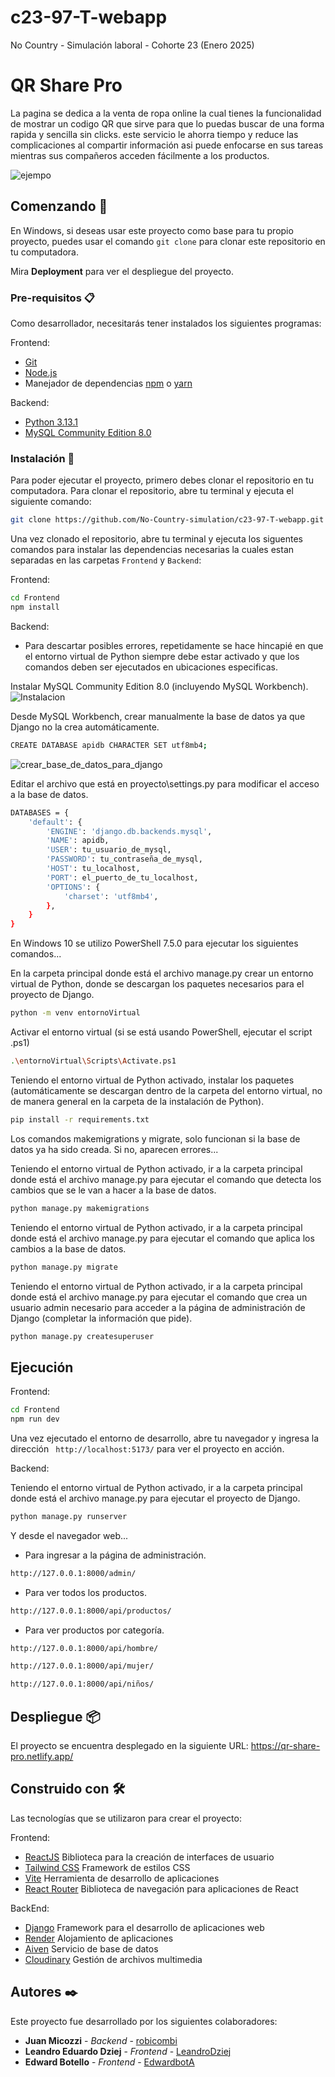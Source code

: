# c23-97-T-webapp
No Country - Simulación laboral - Cohorte 23 (Enero 2025)

# QR Share Pro

La pagina se dedica a la venta de ropa online la cual tienes la funcionalidad de mostrar un codigo QR que sirve para que lo puedas buscar de una forma rapida y sencilla sin clicks. este servicio le ahorra tiempo y reduce las complicaciones al compartir información asi puede enfocarse en sus tareas mientras sus compañeros acceden fácilmente a los productos.

![ejempo](https://github.com/user-attachments/assets/b1a3b50a-26e9-48c6-865c-2dc327e51891)

## Comenzando 🚀

En Windows, si deseas usar este proyecto como base para tu propio proyecto, puedes usar el comando `git clone` para clonar este repositorio en tu computadora.

Mira **Deployment** para ver el despliegue del proyecto.

### Pre-requisitos 📋

Como desarrollador, necesitarás tener instalados los siguientes programas:

Frontend:

- [Git](https://git-scm.com/)
- [Node.js](https://nodejs.org/es/)
- Manejador de dependencias [npm](https://www.npmjs.com/) o [yarn](https://yarnpkg.com/)

Backend:

- [Python 3.13.1](https://www.python.org/)
- [MySQL Community Edition 8.0](https://dev.mysql.com/downloads/installer/)

### Instalación 🔧

Para poder ejecutar el proyecto, primero debes clonar el repositorio en tu computadora.
Para clonar el repositorio, abre tu terminal y ejecuta el siguiente comando:

```bash
git clone https://github.com/No-Country-simulation/c23-97-T-webapp.git
```

Una vez clonado el repositorio, abre tu terminal y ejecuta los siguentes comandos para instalar las dependencias necesarias la cuales estan separadas en las carpetas `Frontend` y `Backend`:

Frontend:

```bash
cd Frontend
npm install
```

Backend:

* Para descartar posibles errores, repetidamente se hace hincapié en que el entorno virtual de Python siempre debe estar activado y que los comandos deben ser ejecutados en ubicaciones especificas.

Instalar MySQL Community Edition 8.0 (incluyendo MySQL Workbench).
![Instalacion](https://github.com/user-attachments/assets/7d648678-0ff0-4508-9d3a-1ecf0df92da1)

Desde MySQL Workbench, crear manualmente la base de datos ya que Django no la crea automáticamente.
```bash
CREATE DATABASE apidb CHARACTER SET utf8mb4;
```
![crear_base_de_datos_para_django](https://github.com/user-attachments/assets/ff954f8a-d49c-47fa-bfc8-bd65c0cb3795)

Editar el archivo que está en proyecto\settings.py para modificar el acceso a la base de datos.
```bash
DATABASES = {
    'default': {
        'ENGINE': 'django.db.backends.mysql',
        'NAME': apidb,
        'USER': tu_usuario_de_mysql,
        'PASSWORD': tu_contraseña_de_mysql,
        'HOST': tu_localhost,
        'PORT': el_puerto_de_tu_localhost,
        'OPTIONS': {
            'charset': 'utf8mb4',
        },
    }
}
```

En Windows 10 se utilizo PowerShell 7.5.0 para ejecutar los siguientes comandos...

En la carpeta principal donde está el archivo manage.py crear un entorno virtual de Python, donde se descargan los paquetes necesarios para el proyecto de Django.
```bash
python -m venv entornoVirtual
```

Activar el entorno virtual (si se está usando PowerShell, ejecutar el script .ps1)
```bash
.\entornoVirtual\Scripts\Activate.ps1
```

Teniendo el entorno virtual de Python activado, instalar los paquetes (automáticamente se descargan dentro de la carpeta del entorno virtual, no de manera general en la carpeta de la instalación de Python).
```bash
pip install -r requirements.txt
```

Los comandos makemigrations y migrate, solo funcionan si la base de datos ya ha sido creada. Si no, aparecen errores...

Teniendo el entorno virtual de Python activado, ir a la carpeta principal donde está el archivo manage.py para ejecutar el comando que detecta los cambios que se le van a hacer a la base de datos.
```bash
python manage.py makemigrations
```

Teniendo el entorno virtual de Python activado, ir a la carpeta principal donde está el archivo manage.py para ejecutar el comando que aplica los cambios a la base de datos.
```bash
python manage.py migrate
```

Teniendo el entorno virtual de Python activado, ir a la carpeta principal donde está el archivo manage.py para ejecutar el comando que crea un usuario admin necesario para acceder a la página de administración de Django (completar la información que pide).
```bash
python manage.py createsuperuser
```

## Ejecución

Frontend:

```bash
cd Frontend
npm run dev
```

Una vez ejecutado el entorno de desarrollo, abre tu navegador y ingresa la dirección ` http://localhost:5173/` para ver el proyecto en acción.

Backend:

Teniendo el entorno virtual de Python activado, ir a la carpeta principal donde está el archivo manage.py para ejecutar el proyecto de Django.
```bash
python manage.py runserver
```

Y desde el navegador web...
- Para ingresar a la página de administración.
```bash
http://127.0.0.1:8000/admin/
```
- Para ver todos los productos.
```bash
http://127.0.0.1:8000/api/productos/
```
- Para ver productos por categoría.
```bash
http://127.0.0.1:8000/api/hombre/
```
```bash
http://127.0.0.1:8000/api/mujer/
```
```bash
http://127.0.0.1:8000/api/niños/
```

## Despliegue 📦

El proyecto se encuentra desplegado en la siguiente URL: https://qr-share-pro.netlify.app/

## Construido con 🛠️

Las tecnologías que se utilizaron para crear el proyecto:

Frontend:

- [ReactJS](https://reactjs.org/) Biblioteca para la creación de interfaces de usuario
- [Tailwind CSS](https://tailwindcss.com/) Framework de estilos CSS 
- [Vite](https://vitejs.dev/) Herramienta de desarrollo de aplicaciones
- [React Router](https://reactrouter.com/) Biblioteca de navegación para aplicaciones de React

BackEnd:

- [Django](https://www.djangoproject.com/) Framework para el desarrollo de aplicaciones web
- [Render](https://render.com/) Alojamiento de aplicaciones
- [Aiven](https://aiven.io/) Servicio de base de datos
- [Cloudinary](https://cloudinary.com/) Gestión de archivos multimedia

## Autores ✒️

Este proyecto fue desarrollado por los siguientes colaboradores:

- **Juan Micozzi** - _Backend_ - [robicombi](https://github.com/robicombi)
- **Leandro Eduardo Dziej** - _Frontend_ - [LeandroDziej](https://github.com/LeandroDziej)
- **Edward Botello** - _Frontend_ - [EdwardbotA](https://github.com/EdwardbotA)
